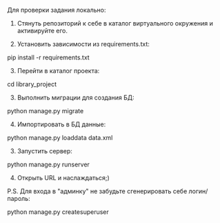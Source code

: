 Для проверки задания локально:

1. Стянуть репозиторий к себе в каталог виртуального окружения и активируйте его.


2. Установить зависимости из requirements.txt:

pip install -r requirements.txt


3. Перейти в каталог проекта:

cd library_project


3. Выполнить миграции для создания БД:

python manage.py migrate


4. Импортировать в БД данные:

python manage.py loaddata data.xml


3. Запустить сервер:

python manage.py runserver


4. Открыть URL и наслаждаться;)


P.S. Для входа в "админку" не забудьте сгенерировать себе логин/пароль:

python manage.py createsuperuser